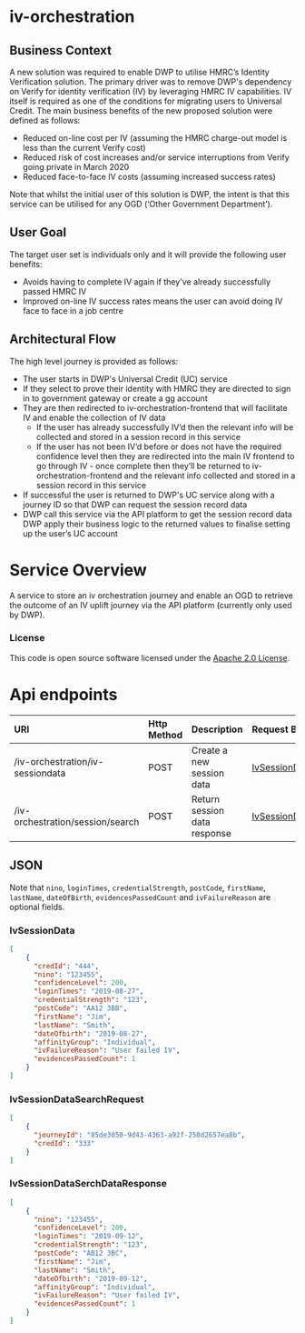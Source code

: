 
# iv-orchestration

## Business Context
A new solution was required to enable DWP to utilise HMRC’s Identity Verification solution. The primary driver was to remove DWP's dependency on Verify for identity verification (IV) by leveraging HMRC IV capabilities. IV itself is required as one of the conditions for migrating users to Universal Credit.
The main business benefits of the new proposed solution were defined as follows:
* Reduced on-line cost per IV (assuming the HMRC charge-out model is less than the current Verify cost)
* Reduced risk of cost increases and/or service interruptions from Verify going private in March 2020
* Reduced face-to-face IV costs (assuming increased success rates)

Note that whilst the initial user of this solution is DWP, the intent is that this service can be utilised for any OGD (‘Other Government Department’).

## User Goal
The target user set is individuals only and it will provide the following user benefits:
* Avoids having to complete IV again if they've already successfully passed HMRC IV
* Improved on-line IV success rates means the user can avoid doing IV face to face in a job centre

## Architectural Flow
The high level journey is provided as follows:
* The user starts in DWP's Universal Credit (UC) service
* If they select to prove their identity with HMRC they are directed to sign in to government gateway or create a gg account
* They are then redirected to iv-orchestration-frontend  that will facilitate IV and enable the collection of IV data 
    * If the user has already successfully IV’d then the relevant info will be collected and stored in a session record in this service
    * If the user has not been IV’d before or does not have the required confidence level then they are redirected into the main IV frontend to go through IV - once complete then they’ll be returned to iv-orchestration-frontend and the relevant info collected and stored in a session record in this service
* If successful the user is returned to DWP's UC service along with a journey ID so that DWP can request the session record data
* DWP call this service via the API platform to get the session record data
DWP apply their business logic to the returned values to finalise setting up the user’s UC account

# Service Overview
A service to store an iv orchestration journey and enable an OGD to retrieve the outcome of an IV uplift journey via the API platform (currently only used by DWP).

### License

This code is open source software licensed under the [Apache 2.0 License]("http://www.apache.org/licenses/LICENSE-2.0.html").

# Api endpoints

| URI                              | Http Method |Description                  |Request Body                                                           | Response Body                                                             | Statuses       |
|:---------------------------------|:------------|:----------------------------|:----------------------------------------------------------------------|---------------------------------------------------------------------------|----------------|
|/iv-orchestration/iv-sessiondata  |POST         |Create a new session data    |[IvSessionData](#user-content-ivsessiondata)                           |                                                                           |201,401,500     |
|/iv-orchestration/session/search  |POST         |Return session data response |[IvSessionDataSearchRequest](#user-content-ivsessiondatasearchrequest) |[IvSessionDataSerchDataResponse](#user-content-ivsessiondatasearchresponse)|201,401,500     |

## JSON

Note that `nino`, `loginTimes`, `credentialStrength`, `postCode`, `firstName`, `lastName`, `dateOfBirth`, `evidencesPassedCount` and `ivFailureReason` are optional fields.

### IvSessionData

```json
[
    {
      "credId": "444",
      "nino": "123455",
      "confidenceLevel": 200,
      "loginTimes": "2019-08-27",
      "credentialStrength": "123",
      "postCode": "AA12 3BB",
      "firstName": "Jim",
      "lastName": "Smith",
      "dateOfbirth": "2019-08-27",
      "affinityGroup": "Individual",
      "ivFailureReason": "User failed IV",
      "evidencesPassedCount": 1
    }
]
```

### IvSessionDataSearchRequest

```json
[
    {
      "journeyId": "85de3050-9d43-4363-a92f-258d2657ea8b",
      "credId": "333"
    }
]
```

### IvSessionDataSerchDataResponse

```json
[
    {
      "nino": "123455",
      "confidenceLevel": 200,
      "loginTimes": "2019-09-12",
      "credentialStrength": "123",
      "postCode": "AB12 3BC",
      "firstName": "Jim",
      "lastName": "Smith",
      "dateOfbirth": "2019-09-12",
      "affinityGroup": "Individual",
      "ivFailureReason": "User failed IV",
      "evidencesPassedCount": 1
    }
]
```
